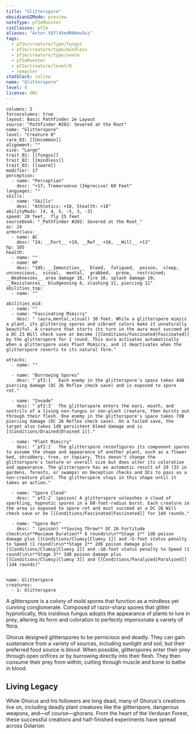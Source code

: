 ```yaml
---
title: "Glitterspore"
obsidianUIMode: preview
noteType: pf2eMonster
cssClasses: pf2e
aliases: "Actor.tEFl4VedMA6mvDsz" 
tags:
  - pf2e/creature/type/fungus
  - pf2e/creature/type/mindless
  - pf2e/creature/type/swarm
  - pf2eMonster
  - pf2e/creature/level/8
  - remaster
statblock: inline
name: "Glitterspore"
level: 8
license: ORC
---
```


```statblock
columns: 2
forcecolumns: true
layout: Basic Pathfinder 2e Layout
source: "Pathfinder #202: Severed at the Root"
name: "Glitterspore"
level: "Creature 8"
rare_03: [[Uncommon]]
alignment: ""
size: "Large"
trait_01: [[fungus]]
trait_02: [[mindless]]
trait_03: [[swarm]]
modifier: 17
perception:
  - name: "Perception"
    desc: "+17; Tremorsense (Imprecise) 60 Feet"
languages: ""
skills:
  - name: "Skills"
    desc: "Athletics: +18, Stealth: +18"
abilityMods: [4, 4, 5, -5, 3, -3]
speed: 20 feet,  fly 25 feet
sourcebook: "_Pathfinder #202: Severed at the Root_"
ac: 24
armorclass:
  - name: AC
    desc: "24; __Fort__ +19, __Ref__ +16, __Will__ +13"
hp: 105
health:
  - name: ""
  - name: HP
    desc: "105; __Immunities__  bleed,  fatigued,  poison,  sleep,  unconscious,  visual,  mental,  grabbed,  prone,  restrained; __Weaknesses__ area damage 10, fire 10, splash damage 10; __Resistances__ bludgeoning 6, slashing 11, piercing 11"
abilities_top:
  - name: ""

abilities_mid:
  - name: ""
  - name: "Fascinating Mimicry"
    desc: " (aura,mental,visual) 30 feet. While a glitterspore mimics a plant, its glittering spores and vibrant colors make it unnaturally beautiful. A creature that starts its turn in the aura must succeed at a DC 23 Will check save or become [[Conditions/Fascinated|Fascinated]] by the glitterspore for 1 round. This aura activates automatically when a glitterspore uses Plant Mimicry, and it deactivates when the glitterspore reverts to its natural form."

attacks:
  - name: ""

  - name: "Burrowing Spores"
    desc: "`pf2:1`  Each enemy in the glitterspore's space takes 4d8 piercing damage (DC 26 Reflex check save) and is exposed to spore rot."

  - name: "Invade"
    desc: "`pf2:3`  The glitterspore enters the ears, mouth, and nostrils of a living non-fungus or non-plant creature, then bursts out through their flesh. One enemy in the glitterspore's space takes 7d8 piercing damage (DC 26 Reflex check save). On a failed save, the target also takes 1d8 persistent bleed damage and is [[Conditions/Drained|Drained 1]]."

  - name: "Plant Mimicry"
    desc: "`pf2:1`  The glitterspore reconfigures its component spores to assume the shape and appearance of another plant, such as a flower bed, shrubbery, tree, or topiary. This doesn't change the glitterspore's texture or overall size but does alter its coloration and appearance. The glitterspore has an automatic result of 29 (33 in gardens, forests, or swamps) on Deception checks and DCs to pass as a non-creature plant. The glitterspore stays in this shape until it takes an action."

  - name: "Spore Cloud"
    desc: "`pf2:2` (poison) A glitterspore unleashes a cloud of sparkling, hypnotic spores in a 60-foot-radius burst. Each creature in the area is exposed to spore rot and must succeed at a DC 26 Will check save or be [[Conditions/Fascinated|Fascinated]] for 1d4 rounds."

  - name: "Spore Rot"
    desc: " (poison) **Saving Throw** DC 26 Fortitude check\n\n**Maximum Duration** 6 rounds\n\n**Stage 1** 1d6 poison damage plus [[Conditions/Clumsy|Clumsy 1]] and –5-foot status penalty to Speed (1 round)\n\n**Stage 2** 2d6 poison damage plus [[Conditions/Clumsy|Clumsy 2]] and –10-foot status penalty to Speed (1 round)\n\n**Stage 3** 3d8 poison damage plus [[Conditions/Clumsy|Clumsy 3]] and [[Conditions/Paralyzed|Paralyzed]] (1d4 rounds)"
 
```

```encounter-table
name: Glitterspore
creatures:
  - 1: Glitterspore
```



A glitterspore is a colony of mold spores that function as a mindless yet cunning conglomerate. Composed of razor-sharp spores that glitter hypnotically, this insidious fungus adopts the appearance of plants to lure in prey, altering its form and coloration to perfectly impersonate a variety of flora.

Ghorus designed glitterspores to be pernicious and deadly. They can gain sustenance from a variety of sources, including sunlight and soil, but their preferred food source is blood. When possible, glitterspores enter their prey through open orifices or by burrowing directly into their flesh. They then consume their prey from within, cutting through muscle and bone to bathe in blood.

## Living Legacy

While Ghorus and his followers are long dead, many of Ghorus's creations live on, including deadly plant creatures like the glitterspore, dangerous weapons, and—of course—ghorans. From the heart of the Verduran Forest, these successful creations and half-finished experiments have spread across Golarion.
